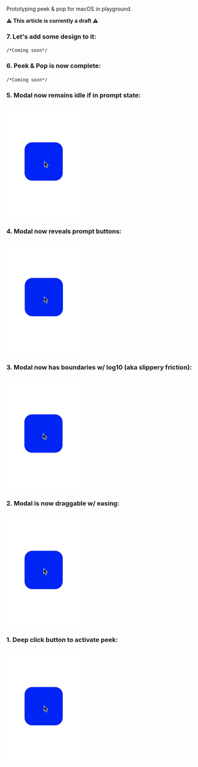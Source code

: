 Prototyping peek & pop for macOS in playground<!--more-->. 

**⚠️️ This article is currently a draft ⚠️️** 

### 7. Let's add some design to it:

`/*Coming soon*/`

### 6. Peek & Pop is now complete:

`/*Coming soon*/`

### 5. Modal now remains idle if in prompt state:

<img width="195" alt="img" src="https://raw.githubusercontent.com/stylekit/img/master/modal_idle.gif?maxAge=2592024">

### 4. Modal now reveals prompt buttons:

<img width="195" alt="img" src="https://raw.githubusercontent.com/stylekit/img/master/modal_w_prompt.gif?maxAge=2592022">

### 3. Modal now has boundaries w/ log10 (aka slippery friction):

<img width="195" alt="img" src="https://raw.githubusercontent.com/stylekit/img/master/modal_log10.gif?maxAge=2592003">

### 2. Modal is now draggable w/ easing:

<img width="195" alt="img" src="https://raw.githubusercontent.com/stylekit/img/master/modal_drag.gif?maxAge=2592001">

### 1. Deep click button to activate peek:

<img width="195" alt="img" src="https://raw.githubusercontent.com/stylekit/img/master/modal_pop.gif?maxAge=2592000">

